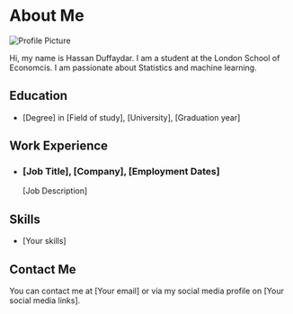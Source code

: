 <html>
  <head>
    <title>About Me</title>
  </head>
  <body>
    <h1>About Me</h1>
    <img src="profile-picture.jpg" alt="Profile Picture">
    <p>Hi, my name is Hassan Duffaydar. I am a student at the London School of Economcis. I am passionate about Statistics and machine learning.</p>
    <h2>Education</h2>
    <ul>
      <li>[Degree] in [Field of study], [University], [Graduation year]</li>
    </ul>
    <h2>Work Experience</h2>
    <ul>
      <li>
        <h3>[Job Title], [Company], [Employment Dates]</h3>
        <p>[Job Description]</p>
      </li>
    </ul>
    <h2>Skills</h2>
    <ul>
      <li>[Your skills]</li>
    </ul>
    <h2>Contact Me</h2>
    <p>You can contact me at [Your email] or via my social media profile on [Your social media links].</p>
  </body>
</html>